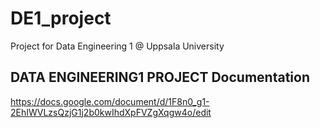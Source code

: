 # DE1_project
Project for Data Engineering 1 @ Uppsala University

## DATA ENGINEERING1 PROJECT Documentation

https://docs.google.com/document/d/1F8n0_g1-2EhIWVLzsQzjG1j2b0kwIhdXpFVZgXqgw4o/edit

